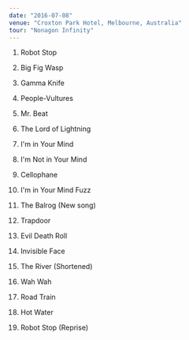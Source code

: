 ```yaml
---
date: "2016-07-08"
venue: "Croxton Park Hotel, Melbourne, Australia"
tour: "Nonagon Infinity"
---
```



 1. Robot Stop

 2. Big Fig Wasp

 3. Gamma Knife

 4. People-Vultures

 5. Mr. Beat

 6. The Lord of Lightning

 7. I'm in Your Mind

 8. I'm Not in Your Mind

 9. Cellophane

10. I'm in Your Mind Fuzz

11. The Balrog
    (New song)

12. Trapdoor

13. Evil Death Roll

14. Invisible Face

15. The River
    (Shortened)

16. Wah Wah

17. Road Train

18. Hot Water

19. Robot Stop
    (Reprise)


